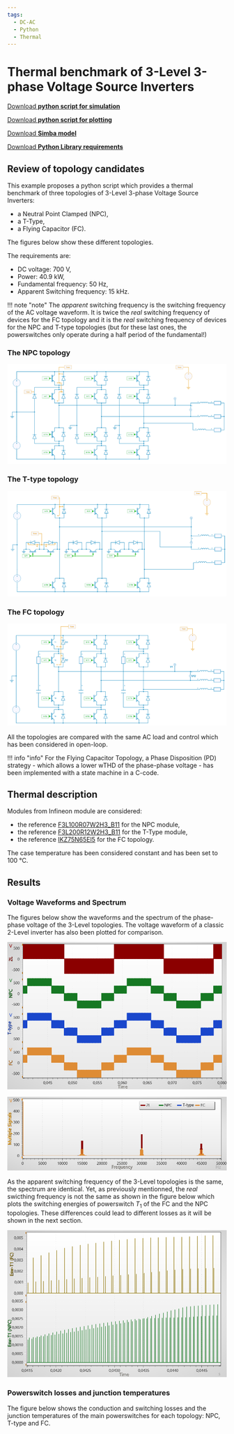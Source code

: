 ```yaml
---
tags:
  - DC-AC
  - Python
  - Thermal
---
```


# Thermal benchmark of 3-Level 3-phase Voltage Source Inverters

[Download **python script for simulation**](benchmark_3L_3ph_inverters.py)

[Download **python script for plotting**](benchmark_3L_3ph_inverters_plot.py)

[Download **Simba model**](benchmark_3L_3ph_inverters.jsimba)

[Download **Python Library requirements**](requirements.txt)



## Review of topology candidates

This example proposes a python script which provides a thermal benchmark of three topologies of 3-Level 3-phase Voltage Source Inverters:

* a Neutral Point Clamped (NPC),
* a T-Type,
* a Flying Capacitor (FC).

The figures below show these different topologies.

The requirements are:

* DC voltage: 700 V,
* Power: 40.9 kW,
* Fundamental frequency: 50 Hz,
* Apparent Switching frequency: 15 kHz.

!!! note "note"
    The *apparent* switching frequency is the switching frequency of the AC voltage waveform. It is twice the *real* switching frequency of devices for the FC topology and it is the *real* switching frequency of devices for the NPC and T-type topologies (but for these last ones, the powerswitches only operate during a half period of the fundamental!)

### The NPC topology

![npc](fig/npc.png)

### The T-type topology

![t-type](fig/t-type.png)

### The FC topology

![fc](fig/fc.png)

All the topologies are compared with the same AC load and control which has been considered in open-loop.

!!! info "info"
    For the Flying Capacitor Topology, a Phase Disposition (PD) strategy - which allows a lower wTHD of the phase-phase voltage - has been implemented with a state machine in a C-code.


## Thermal description

Modules from Infineon module are considered:

* the reference [F3L100R07W2H3_B11](datasheets/Infineon-F3L100R07W2H3_B11-DataSheet-v01_00-EN.pdf) for the NPC module,
* the reference [F3L200R12W2H3_B11](datasheets/infineon-f3l200r12w2h3-b11-ds-ja.pdf) for the T-Type module,
* the reference [IKZ75N65El5](datasheets/infineon-ikz75n65el5-datasheet-en.pdf) for the FC topology.

The case temperature has been considered constant and has been set to 100 °C.


## Results

### Voltage Waveforms and Spectrum

The figures below show the waveforms and the spectrum of the phase-phase voltage of the 3-Level topologies. The voltage waveform of a classic 2-Level inverter has also been plotted for comparison.

![voltage waveforms](fig/voltage_waveforms.png)

![voltage spectrum](fig/voltage_spectrum.png)

As the apparent switching frequency of the 3-Level topologies is the same, the spectrum are identical. Yet, as previously mentionned, the *real* swicthing frequency is not the same as shown in the figure below which plots the switching energies of powerswitch $T_1$ of the FC and the NPC topologies. These differences could lead to different losses as it will be shown in the next section.

![switching energies](fig/switching_energy_comparison.png)


### Powerswitch losses and junction temperatures

The figure below shows the conduction and switching losses and the junction temperatures of the main powerswitches for each topology: NPC, T-type and FC.

